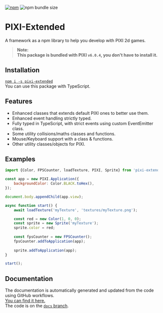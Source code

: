 [![npm](https://img.shields.io/npm/dt/pixi-extended?style=flat-square)](https://www.npmjs.com/package/pixi-extended)
![npm bundle size](https://img.shields.io/bundlephobia/min/pixi-extended?style=flat-square)

# PIXI-Extended

A framework as a npm library to help you develop with PIXI 2d games.<br>

> **Note:<br>This package is bundled with PIXI `v6.0.4`, you don't have to install it.**

## Installation

[`npm i -s pixi-extended`](https://www.npmjs.com/package/pixi-extended) <br>
You can use this package with TypeScript.

## Features

- Enhanced classes that extends default PIXI ones to better use them.
- Enhanced event handling strictly typed.
- Fully typed in TypeScript, with strict events using custom EventEmitter class.
- Some utility collisions/maths classes and functions.
- Mouse/Keyboard support with a class & functions.
- Other utility classes/objects for PIXI.

## Examples

```javascript
import {Color, FPSCounter, loadTexture, PIXI, Sprite} from 'pixi-extended';

const app = new PIXI.Application({
	backgroundColor: Color.BLACK.toHex(),
});

document.body.appendChild(app.view);

async function start() {
	await loadTexture('myTexture', 'textures/myTexture.png');

	const red = new Color(1, 0, 0);
	const sprite = new Sprite('myTexture');
	sprite.color = red;
	
	const fpsCounter = new FPSCounter();
	fpsCounter.addToApplication(app);
	
	sprite.addToApplication(app);
}

start();
```

## Documentation

The documentation is automatically generated and updated from the code using GitHub workflows.<br>
[You can find it here.](https://ayfri.github.io/PIXI-Extended/index.html) <br>
The code is on the [`docs` branch](https://github.com/Ayfri/PIXI-Extended/tree/docs).
